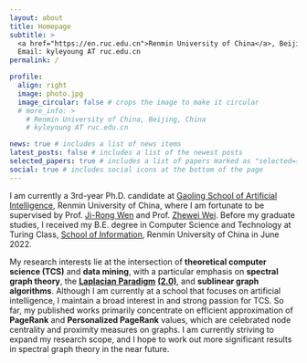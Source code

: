 ```yaml
---
layout: about
title: Homepage
subtitle: >
  <a href="https://en.ruc.edu.cn">Renmin University of China</a>, Beijing, China<br>
  Email: kyleyoung AT ruc.edu.cn
permalink: /

profile:
  align: right
  image: photo.jpg
  image_circular: false # crops the image to make it circular
  # more_info: >
    # Renmin University of China, Beijing, China
    # kyleyoung AT ruc.edu.cn

news: true # includes a list of news items
latest_posts: false # includes a list of the newest posts
selected_papers: true # includes a list of papers marked as "selected={true}"
social: true # includes social icons at the bottom of the page
---
```


I am currently a 3rd-year Ph.D. candidate at [Gaoling School of Artificial Intelligence](https://ai.ruc.edu.cn/en), Renmin University of China, where I am fortunate to be supervised by Prof. [Ji-Rong Wen](https://gsai.ruc.edu.cn/jrwen) and Prof. [Zhewei Wei](https://weizhewei.com/).
Before my graduate studies, I received my B.E. degree in Computer Science and Technology at Turing Class, [School of Information](http://info.ruc.edu.cn/Home/index.htm), Renmin University of China in June 2022.

My research interests lie at the intersection of **theoretical computer science (TCS)** and **data mining**, with a particular emphasis on **spectral graph theory**, the **[Laplacian Paradigm](https://link.springer.com/chapter/10.1007/978-3-642-13562-0_2)** **[(2.0)](https://sachdevasushant.github.io/laplacian2.0/)**, and **sublinear graph algorithms**.
Although I am currently at a school that focuses on artificial intelligence, I maintain a broad interest in and strong passion for TCS.
So far, my published works primarily concentrate on efficient approximation of **PageRank** and **Personalized PageRank** values, which are celebrated node centrality and proximity measures on graphs.
I am currently striving to expand my research scope, and I hope to work out more significant results in spectral graph theory in the near future.
